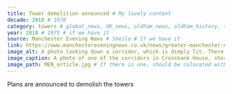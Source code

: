 ```yaml
---
title: Tower demolition announced # My lovely content
decade: 2010 # 1970
category: towers # global_news, UK_news, oldham_news, oldham_history, towers, surrounding_estate # Always exactly one category
year: 2018 # 1975 # if we have it
source: Manchester Evening News # Sheila # If we have it
link: https://www.manchestereveningnews.co.uk/news/greater-manchester-news/run-down-tower-blocks-going-15347629 # https://wikipedia.org/dsdsadsa # If we have it
image_alt: A photo looking down a corridor, which is dimply lit. There are panels running down each side of the corridor, painted a light yellow with an olive green stripe. The floor is a grey tile. Everything in the image is visibly dirty, with marks all over the floor and walls. # If there is one
image_caption: A photo of one of the corridors in Crossbank House, shortly before demolition. Image by the Local Democracy Reporting Service # If there is one
image_path: MEN_article.jpg # If there is one, should be colocated with the index.md file in the folder
---
```


Plans are announced to demolish the towers
